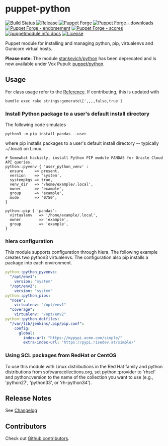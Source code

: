 # puppet-python

[![Build Status](https://github.com/voxpupuli/puppet-python/workflows/CI/badge.svg)](https://github.com/voxpupuli/puppet-python/actions?query=workflow%3ACI)
[![Release](https://github.com/voxpupuli/puppet-python/actions/workflows/release.yml/badge.svg)](https://github.com/voxpupuli/puppet-python/actions/workflows/release.yml)
[![Puppet Forge](https://img.shields.io/puppetforge/v/puppet/python.svg)](https://forge.puppetlabs.com/puppet/python)
[![Puppet Forge - downloads](https://img.shields.io/puppetforge/dt/puppet/python.svg)](https://forge.puppetlabs.com/puppet/python)
[![Puppet Forge - endorsement](https://img.shields.io/puppetforge/e/puppet/python.svg)](https://forge.puppetlabs.com/puppet/python)
[![Puppet Forge - scores](https://img.shields.io/puppetforge/f/puppet/python.svg)](https://forge.puppetlabs.com/puppet/python)
[![puppetmodule.info docs](http://www.puppetmodule.info/images/badge.png)](http://www.puppetmodule.info/m/puppet-python)
[![License](https://img.shields.io/github/license/voxpupuli/puppet-python.svg)](https://github.com/voxpupuli/puppet-python/blob/master/LICENSE)

Puppet module for installing and managing python, pip, virtualenvs and Gunicorn virtual hosts.

**Please note:** The module [stankevich/python](https://forge.puppet.com/stankevich/python) has been deprecated and is now available under Vox Pupuli: [puppet/python](https://forge.puppet.com/puppet/python).

## Usage
For class usage refer to the [Reference]("https://github.com/voxpupuli/puppet-python/blob/master/REFERENCE.md). If contributing, this is updated with
```shell
bundle exec rake strings:generate\[',,,,false,true']
```

### Install Python package to a user's default install directory

The following code simulates

```shell
python3 -m pip install pandas --user
```
where pip installs packages to a user's default install directory --
typically  ~/.local/ on Linux.

```
# Somewhat hackisly, install Python PIP module PANDAS for Oracle Cloud API queries.
python::pyvenv { 'user_python_venv' :
  ensure     => present,
  version    => 'system',
  systempkgs => true,
  venv_dir   => '/home/example/.local',
  owner      => 'example',
  group      => 'example',
  mode       => '0750',
}

python::pip { 'pandas':
  virtualenv   => '/home/example/.local',
  owner        => 'example',
  group        => 'example',
}
```

### hiera configuration

This module supports configuration through hiera. The following example
creates two python3 virtualenvs. The configuration also pip installs a
package into each environment.

```yaml
python::python_pyvenvs:
  "/opt/env1":
    version: "system"
  "/opt/env2":
    version: "system"
python::python_pips:
  "nose":
    virtualenv: "/opt/env1"
  "coverage":
    virtualenv: "/opt/env2"
python::python_dotfiles:
  "/var/lib/jenkins/.pip/pip.conf":
    config:
      global:
        index-url: "https://mypypi.acme.com/simple/"
        extra-index-url: "https://pypi.risedev.at/simple/"
```

### Using SCL packages from RedHat or CentOS

To use this module with Linux distributions in the Red Hat family and python distributions
from softwarecollections.org, set python::provider to 'rhscl' and python::version to the name
of the collection you want to use (e.g., 'python27', 'python33', or 'rh-python34').

## Release Notes

See [Changelog](https://github.com/voxpupuli/puppet-python/blob/master/CHANGELOG.md)

## Contributors

Check out [Github contributors](https://github.com/voxpupuli/puppet-python/graphs/contributors).
